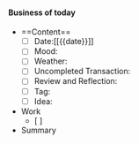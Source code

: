 #### Business of today
-  ==Content==
	- [ ] Date:[[{{date}}]]
	- [ ] Mood:
	- [ ] Weather:
	- [ ] Uncompleted Transaction:
	- [ ] Review and Reflection:
	- [ ] Tag:
	- [ ] Idea:
- Work
	- [ ] 
- Summary